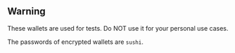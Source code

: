## Warning
These wallets are used for tests. Do NOT use it for your personal use cases.

The passwords of encrypted wallets are `sushi`.
